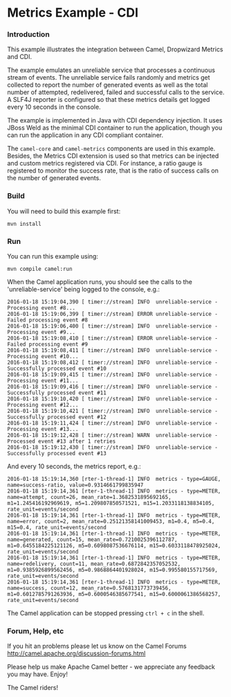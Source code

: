 # Metrics Example - CDI

### Introduction

This example illustrates the integration between Camel, Dropwizard Metrics and CDI.

The example emulates an unreliable service that processes a continuous stream of events.
The unreliable service fails randomly and metrics get collected to report
the number of generated events as well as the total number of attempted, redelivered,
failed and successful calls to the service. A SLF4J reporter is configured so that
these metrics details get logged every 10 seconds in the console.

The example is implemented in Java with CDI dependency injection. It uses JBoss Weld
as the minimal CDI container to run the application, though you can run the application
in any CDI compliant container.

The `camel-core` and `camel-metrics` components are used in this example.
Besides, the Metrics CDI extension is used so that metrics can be injected
and custom metrics registered via CDI. For instance, a ratio gauge is registered
to monitor the success rate, that is the ratio of success calls on the number
of generated events.

### Build

You will need to build this example first:

    mvn install

### Run

You can run this example using:

    mvn compile camel:run

When the Camel application runs, you should see the calls to the 'unreliable-service' being logged to the console, e.g.:
```
2016-01-18 15:19:04,390 [ timer://stream] INFO  unreliable-service - Processing event #8...
2016-01-18 15:19:06,399 [ timer://stream] ERROR unreliable-service - Failed processing event #8
2016-01-18 15:19:06,400 [ timer://stream] INFO  unreliable-service - Processing event #9...
2016-01-18 15:19:08,410 [ timer://stream] ERROR unreliable-service - Failed processing event #9
2016-01-18 15:19:08,411 [ timer://stream] INFO  unreliable-service - Processing event #10...
2016-01-18 15:19:08,412 [ timer://stream] INFO  unreliable-service - Successfully processed event #10
2016-01-18 15:19:09,415 [ timer://stream] INFO  unreliable-service - Processing event #11...
2016-01-18 15:19:09,416 [ timer://stream] INFO  unreliable-service - Successfully processed event #11
2016-01-18 15:19:10,420 [ timer://stream] INFO  unreliable-service - Processing event #12...
2016-01-18 15:19:10,421 [ timer://stream] INFO  unreliable-service - Successfully processed event #12
2016-01-18 15:19:11,424 [ timer://stream] INFO  unreliable-service - Processing event #13...
2016-01-18 15:19:12,428 [ timer://stream] WARN  unreliable-service - Processed event #13 after 1 retries
2016-01-18 15:19:12,430 [ timer://stream] INFO  unreliable-service - Successfully processed event #13
```

And every 10 seconds, the metrics report, e.g.:
```
2016-01-18 15:19:14,360 [rter-1-thread-1] INFO  metrics - type=GAUGE, name=success-ratio, value=0.9314661799835947
2016-01-18 15:19:14,361 [rter-1-thread-1] INFO  metrics - type=METER, name=attempt, count=26, mean_rate=1.3682531895692165, m1=1.245416192969619, m5=1.209807850571521, m15=1.2033118138834105, rate_unit=events/second
2016-01-18 15:19:14,361 [rter-1-thread-1] INFO  metrics - type=METER, name=error, count=2, mean_rate=0.25121358141009453, m1=0.4, m5=0.4, m15=0.4, rate_unit=events/second
2016-01-18 15:19:14,361 [rter-1-thread-1] INFO  metrics - type=METER, name=generated, count=15, mean_rate=0.7210025396112787, m1=0.6455184225121126, m5=0.6098087536676114, m15=0.6033118478925024, rate_unit=events/second
2016-01-18 15:19:14,361 [rter-1-thread-1] INFO  metrics - type=METER, name=redelivery, count=11, mean_rate=0.6872842357052532, m1=0.9385926899562456, m5=0.9868864401928024, m15=0.995580155717569, rate_unit=events/second
2016-01-18 15:19:14,361 [rter-1-thread-1] INFO  metrics - type=METER, name=success, count=12, mean_rate=0.5768131773739456, m1=0.6012785791263936, m5=0.6000546385677541, m15=0.6000061386568257, rate_unit=events/second
```

The Camel application can be stopped pressing `ctrl + c` in the shell.

### Forum, Help, etc

If you hit an problems please let us know on the Camel Forums
	<http://camel.apache.org/discussion-forums.html>

Please help us make Apache Camel better - we appreciate any feedback you may have. Enjoy!

The Camel riders!

